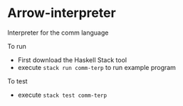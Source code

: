 # Arrow-interpreter

Interpreter for the comm language

To run
- First download the Haskell Stack tool
- execute `stack run comm-terp` to run example program

To test
- execute `stack test comm-terp`